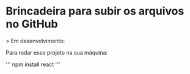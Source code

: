 <h1> Brincadeira para subir os arquivos no GitHub </h1>
> Em desenvolvimento: 

Para rodar esse projeto na sua máquina:

'''
npm install react
'''

